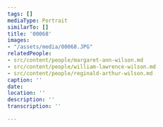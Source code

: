 ```yaml
---
tags: []
mediaType: Portrait
similarTo: []
title: '00068'
images:
- "/assets/media/00068.JPG"
relatedPeople:
- src/content/people/margaret-ann-wilson.md
- src/content/people/william-lawrence-wilson.md
- src/content/people/reginald-arthur-wilson.md
caption: ''
date: 
location: ''
description: ''
transcription: ''

---
```

